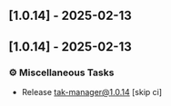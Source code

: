 ## [1.0.14] - 2025-02-13

## [1.0.14] - 2025-02-13

### ⚙️ Miscellaneous Tasks

- Release tak-manager@1.0.14 [skip ci]


